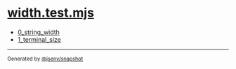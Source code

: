 # [width.test.mjs](../width.test.mjs)


- [0_string_width](0_string_width/0_string_width.md)
- [1_terminal_size](1_terminal_size/1_terminal_size.md)

---

<sub>
  Generated by <a href="https://github.com/jsenv/core/tree/main/packages/tooling/snapshot">@jsenv/snapshot</a>
</sub>
